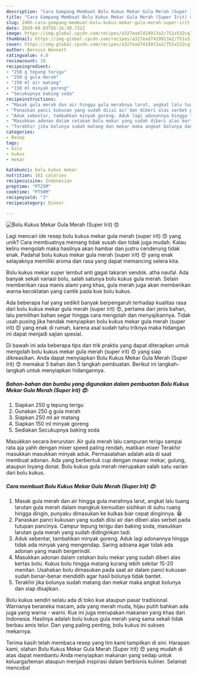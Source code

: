 ```yaml
---
description: "Cara Gampang Membuat Bolu Kukus Mekar Gula Merah (Super Irit) 😍, Enak Banget"
title: "Cara Gampang Membuat Bolu Kukus Mekar Gula Merah (Super Irit) 😍, Enak Banget"
slug: 2405-cara-gampang-membuat-bolu-kukus-mekar-gula-merah-super-irit-enak-banget
date: 2020-08-03T05:16:30.731Z
image: https://img-global.cpcdn.com/recipes/a327ead7419913a2/751x532cq70/bolu-kukus-mekar-gula-merah-super-irit-😍-foto-resep-utama.jpg
thumbnail: https://img-global.cpcdn.com/recipes/a327ead7419913a2/751x532cq70/bolu-kukus-mekar-gula-merah-super-irit-😍-foto-resep-utama.jpg
cover: https://img-global.cpcdn.com/recipes/a327ead7419913a2/751x532cq70/bolu-kukus-mekar-gula-merah-super-irit-😍-foto-resep-utama.jpg
author: Bernice Bennett
ratingvalue: 4.8
reviewcount: 10
recipeingredient:
- "250 g tepung terigu"
- "250 g gula merah"
- "250 ml air matang"
- "150 ml minyak goreng"
- "Secukupnya baking soda"
recipeinstructions:
- "Masak gula merah dan air hingga gula merahnya larut, angkat lalu tuang larutan gula merah dalam mangkuk kemudian sisihkan di suhu ruang hingga dingin, punyaku dimasukan ke kulkas biar cepat dinginnya. 😁"
- "Panaskan panci kukusan yang sudah diisi air dan diberi alas serbet pada tutupan pancinya. Campur tepung terigu dan baking soda, masukkan larutan gula merah yang sudah didinginkan tadi."
- "Aduk sebentar, tambahkan minyak goreng. Aduk lagi adonannya hingga tidak ada minyak yang mengendap. Saring adoana agar tidak ada adonan yang masih bergerindil."
- "Masukkan adonan dalam cetakan bolu mekar yang sudah diberi alas kertas bolu. Kukus bolu hingga matang kurang lebih sekitar 15-20 menitan. Usahakan bolu dimasukan pada saat air dalam panci kukusan sudah benar-benar mendidih agar hasil bolunya tidak bantet."
- "Terakhir jika bolunya sudah matang dan mekar maka angkat bolunya dan siap disajikan."
categories:
- Resep
tags:
- bolu
- kukus
- mekar

katakunci: bolu kukus mekar 
nutrition: 162 calories
recipecuisine: Indonesian
preptime: "PT25M"
cooktime: "PT50M"
recipeyield: "3"
recipecategory: Dinner

---
```



![Bolu Kukus Mekar Gula Merah (Super Irit) 😍](https://img-global.cpcdn.com/recipes/a327ead7419913a2/751x532cq70/bolu-kukus-mekar-gula-merah-super-irit-😍-foto-resep-utama.jpg)

Lagi mencari ide resep bolu kukus mekar gula merah (super irit) 😍 yang unik? Cara membuatnya memang tidak susah dan tidak juga mudah. Kalau keliru mengolah maka hasilnya akan hambar dan justru cenderung tidak enak. Padahal bolu kukus mekar gula merah (super irit) 😍 yang enak selayaknya memiliki aroma dan rasa yang dapat memancing selera kita.

Bolu kukus mekar super lembut anti gagal takaran sendok. atha naufal. Ada banyak sekali variasi bolu, salah satunya bolu kukus gula merah. Selain memberikan rasa manis alami yang khas, gula merah juga akan memberikan warna kecoklatan yang cantik pada kue bolu kukus.

Ada beberapa hal yang sedikit banyak berpengaruh terhadap kualitas rasa dari bolu kukus mekar gula merah (super irit) 😍, pertama dari jenis bahan, lalu pemilihan bahan segar hingga cara mengolah dan menyajikannya. Tidak usah pusing jika hendak menyiapkan bolu kukus mekar gula merah (super irit) 😍 yang enak di rumah, karena asal sudah tahu triknya maka hidangan ini dapat menjadi sajian spesial.


Di bawah ini ada beberapa tips dan trik praktis yang dapat diterapkan untuk mengolah bolu kukus mekar gula merah (super irit) 😍 yang siap dikreasikan. Anda dapat menyiapkan Bolu Kukus Mekar Gula Merah (Super Irit) 😍 memakai 5 bahan dan 5 langkah pembuatan. Berikut ini langkah-langkah untuk menyiapkan hidangannya.

<!--inarticleads1-->

##### Bahan-bahan dan bumbu yang digunakan dalam pembuatan Bolu Kukus Mekar Gula Merah (Super Irit) 😍:

1. Siapkan 250 g tepung terigu
1. Gunakan 250 g gula merah
1. Siapkan 250 ml air matang
1. Siapkan 150 ml minyak goreng
1. Sediakan Secukupnya baking soda


Masukkan secara berurutan: Air gula merah lalu campuran terigu sampai rata aja yahh dengan mixer speed paling rendah, matikan mixer Terakhir masukkan masukkan minyak aduk. Permasalahan adalah ada di saat membuat adonan. Ada yang berbentuk cup dengan mawar mekar, gulung, ataupun loyang donat. Bolu kukus gula merah merupakan salah satu varian dari bolu kukus. 

<!--inarticleads2-->

##### Cara membuat Bolu Kukus Mekar Gula Merah (Super Irit) 😍:

1. Masak gula merah dan air hingga gula merahnya larut, angkat lalu tuang larutan gula merah dalam mangkuk kemudian sisihkan di suhu ruang hingga dingin, punyaku dimasukan ke kulkas biar cepat dinginnya. 😁
1. Panaskan panci kukusan yang sudah diisi air dan diberi alas serbet pada tutupan pancinya. Campur tepung terigu dan baking soda, masukkan larutan gula merah yang sudah didinginkan tadi.
1. Aduk sebentar, tambahkan minyak goreng. Aduk lagi adonannya hingga tidak ada minyak yang mengendap. Saring adoana agar tidak ada adonan yang masih bergerindil.
1. Masukkan adonan dalam cetakan bolu mekar yang sudah diberi alas kertas bolu. Kukus bolu hingga matang kurang lebih sekitar 15-20 menitan. Usahakan bolu dimasukan pada saat air dalam panci kukusan sudah benar-benar mendidih agar hasil bolunya tidak bantet.
1. Terakhir jika bolunya sudah matang dan mekar maka angkat bolunya dan siap disajikan.


Bolu kukus sendiri selalu ada di toko kue ataupun pasar tradisional. Warnanya beraneka macam, ada yang merah muda, hijau putih bahkan ada juga yang warna - warni. Kue ini juga merupakan makanan yang khas dari Indonesia. Hasilnya adalah bolu kukus gula merah yang sama sekali tidak berbau amis telur. Dan yang paling penting, bolu kukus ini sukses mekarnya. 

Terima kasih telah membaca resep yang tim kami tampilkan di sini. Harapan kami, olahan Bolu Kukus Mekar Gula Merah (Super Irit) 😍 yang mudah di atas dapat membantu Anda menyiapkan makanan yang sedap untuk keluarga/teman ataupun menjadi inspirasi dalam berbisnis kuliner. Selamat mencoba!
